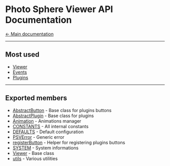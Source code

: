 # Photo Sphere Viewer API Documentation

[← Main documentation](..)

---

## Most used

- [Viewer](PSV.Viewer.html)
- [Events](PSV.html#.event:autorotate)
- [Plugins](PSV.plugins.html)

---

## Exported members

- [AbstractButton](PSV.buttons.AbstractButton.html) - Base class for plugins buttons
- [AbstractPlugin](PSV.plugins.AbstractPlugin.html) - Base class for plugins
- [Animation](PSV.Animation.html) - Animations manager
- [CONSTANTS](PSV.constants.html) - All internal constants
- [DEFAULTS](PSV.html#.DEFAULTS) - Default configuration
- [PSVError](PSV.PSVError.html) - Generic error
- [registerButton](PSV.html#.registerButton) - Helper for registering plugins buttons
- [SYSTEM](PSV.html#.SYSTEM) - System informations
- [Viewer](PSV.Viewer.html) - Base class
- [utils](PSV.utils.html) - Various utilities
